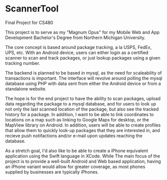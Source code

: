 # ScannerTool
Final Project for CS480

This project is to serve as my "Magnum Opus" for my Mobile Web and App Development Bachelor's Degree from Northern Michigan University.

The core concept is based around package tracking, a la USPS, FedEx, UPS, etc. With an Android device, users can either login as a certified scanner to scan and track packages, or just lookup packages using a given tracking number.

The backend is planned to be based in mysql, as the need for scaleability of transactions is important. The interface will revolve around polling the mysql database using PHP with data sent from either the Android device or from a standalone website.

The hope is for the end project to have the ability to scan packages, upload data regarding the package to a mysql database, and for users to look up not only the last scanned location of the package, but also see the tracked history for a package. In addition, I want to be able to link coordinates to locations on a map such as linking to Google Maps for desktop, or the MapView library on Android. In addition, users will be able to create profiles that allow them to quickly look-up packages that they are interested in, and recieve push notifactions and/or e-mail upon updates reaching the database.

As a stretch goal, I'd also like to be able to create a iPhone equivalent application using the Swift language in XCode. While The main focus of the project is to provide a well-built Android and Web based application, having an iPhone variant would allow for greater coverage, as most phones supplied by businesses are typically iPhones.
